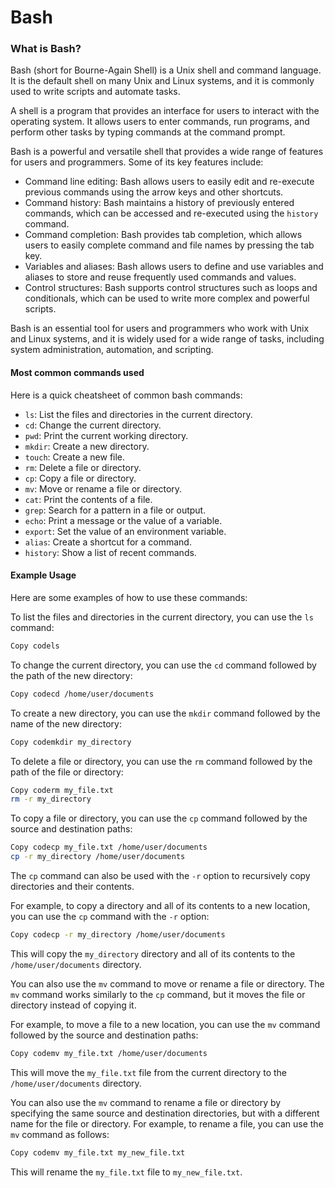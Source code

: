 # Bash

### What is Bash?

Bash (short for Bourne-Again Shell) is a Unix shell and command language. It is the default shell on many Unix and Linux systems, and it is commonly used to write scripts and automate tasks.

A shell is a program that provides an interface for users to interact with the operating system. It allows users to enter commands, run programs, and perform other tasks by typing commands at the command prompt.

Bash is a powerful and versatile shell that provides a wide range of features for users and programmers. Some of its key features include:

* Command line editing: Bash allows users to easily edit and re-execute previous commands using the arrow keys and other shortcuts.
* Command history: Bash maintains a history of previously entered commands, which can be accessed and re-executed using the `history` command.
* Command completion: Bash provides tab completion, which allows users to easily complete command and file names by pressing the tab key.
* Variables and aliases: Bash allows users to define and use variables and aliases to store and reuse frequently used commands and values.
* Control structures: Bash supports control structures such as loops and conditionals, which can be used to write more complex and powerful scripts.

Bash is an essential tool for users and programmers who work with Unix and Linux systems, and it is widely used for a wide range of tasks, including system administration, automation, and scripting.

#### Most common commands used

Here is a quick cheatsheet of common bash commands:

* `ls`: List the files and directories in the current directory.
* `cd`: Change the current directory.
* `pwd`: Print the current working directory.
* `mkdir`: Create a new directory.
* `touch`: Create a new file.
* `rm`: Delete a file or directory.
* `cp`: Copy a file or directory.
* `mv`: Move or rename a file or directory.
* `cat`: Print the contents of a file.
* `grep`: Search for a pattern in a file or output.
* `echo`: Print a message or the value of a variable.
* `export`: Set the value of an environment variable.
* `alias`: Create a shortcut for a command.
* `history`: Show a list of recent commands.

#### Example Usage

Here are some examples of how to use these commands:

To list the files and directories in the current directory, you can use the `ls` command:

```bash
Copy codels
```

To change the current directory, you can use the `cd` command followed by the path of the new directory:

```bash
Copy codecd /home/user/documents
```

To create a new directory, you can use the `mkdir` command followed by the name of the new directory:

```bash
Copy codemkdir my_directory
```

To delete a file or directory, you can use the `rm` command followed by the path of the file or directory:

```bash
Copy coderm my_file.txt
rm -r my_directory
```

To copy a file or directory, you can use the `cp` command followed by the source and destination paths:

```bash
Copy codecp my_file.txt /home/user/documents
cp -r my_directory /home/user/documents
```

The `cp` command can also be used with the `-r` option to recursively copy directories and their contents.

For example, to copy a directory and all of its contents to a new location, you can use the `cp` command with the `-r` option:

```bash
Copy codecp -r my_directory /home/user/documents
```

This will copy the `my_directory` directory and all of its contents to the `/home/user/documents` directory.

You can also use the `mv` command to move or rename a file or directory. The `mv` command works similarly to the `cp` command, but it moves the file or directory instead of copying it.

For example, to move a file to a new location, you can use the `mv` command followed by the source and destination paths:

```bash
Copy codemv my_file.txt /home/user/documents
```

This will move the `my_file.txt` file from the current directory to the `/home/user/documents` directory.

You can also use the `mv` command to rename a file or directory by specifying the same source and destination directories, but with a different name for the file or directory. For example, to rename a file, you can use the `mv` command as follows:

```bash
Copy codemv my_file.txt my_new_file.txt
```

This will rename the `my_file.txt` file to `my_new_file.txt`.
